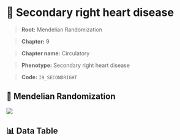 # 🧪 Secondary right heart disease

> **Root:** Mendelian Randomization

> **Chapter:** 9  

> **Chapter name:** Circulatory

> **Phenotype:** Secondary right heart disease  

> **Code:** `I9_SECONDRIGHT`

## 🧬 Mendelian Randomization  

<img src="/MR/Figures/Forward/I9_SECONDRIGHT.png"/>

## 📊 Data Table

<CsvTableMRF src="/MR/Data/Forward/I9_SECONDRIGHT.csv"/>
